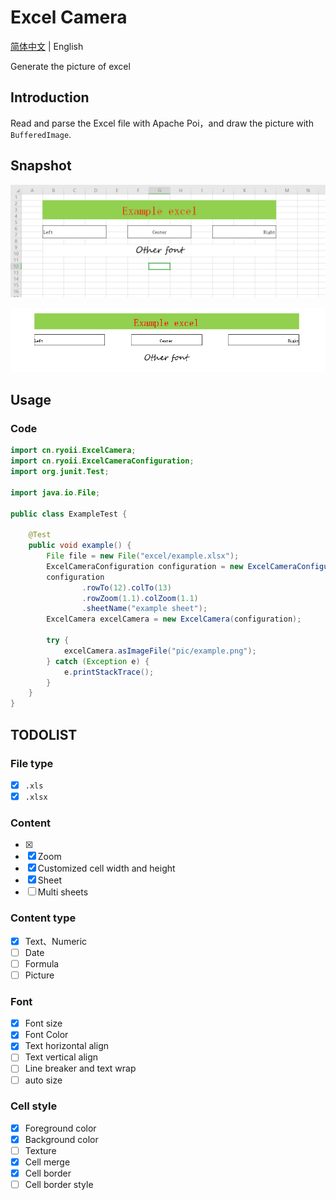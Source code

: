 # Excel Camera

[简体中文](README.md) | English

Generate the picture of excel

## Introduction

Read and parse the Excel file with Apache Poi，and draw the picture with `BufferedImage`.

## Snapshot

![origin](pic/origin.png)

![example](pic/example.png)

## Usage

### Code

```java
import cn.ryoii.ExcelCamera;
import cn.ryoii.ExcelCameraConfiguration;
import org.junit.Test;

import java.io.File;

public class ExampleTest {

    @Test
    public void example() {
        File file = new File("excel/example.xlsx");
        ExcelCameraConfiguration configuration = new ExcelCameraConfiguration(file);
        configuration
                .rowTo(12).colTo(13)
                .rowZoom(1.1).colZoom(1.1)
                .sheetName("example sheet");
        ExcelCamera excelCamera = new ExcelCamera(configuration);

        try {
            excelCamera.asImageFile("pic/example.png");
        } catch (Exception e) {
            e.printStackTrace();
        }
    }
}
```

## TODOLIST

### File type

+ [X] `.xls`
+ [X] `.xlsx`

### Content

+ [X] 
+ [X] Zoom
+ [X] Customized cell width and height
+ [X] Sheet
+ [ ] Multi sheets

### Content type

+ [X] Text、Numeric
+ [ ] Date
+ [ ] Formula
+ [ ] Picture

### Font

+ [X] Font size
+ [X] Font Color
+ [X] Text horizontal align
+ [ ] Text vertical align
+ [ ] Line breaker and text wrap
+ [ ] auto size

### Cell style

+ [X] Foreground color
+ [X] Background color
+ [ ] Texture
+ [X] Cell merge
+ [X] Cell border
+ [ ] Cell border style
